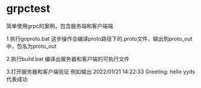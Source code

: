 # grpctest
简单使用grpc的案例，包含服务端和客户端端


1.执行goproto.bat
这步操作会编译proto路径下的.proto文件，输出到proto_out中，包名为proto_out

2.执行build.bat
编译出服务器和客户端的可执行文件

3.打开服务器和客户端验证
例如输出 2022/01/21 14:22:33 Greeting: hello yyds代表成功
